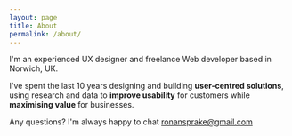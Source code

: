 ```yaml
---
layout: page
title: About
permalink: /about/
---
```


I'm an experienced UX designer and freelance Web developer based in Norwich, UK.

I've spent the last 10 years designing and building **user-centred solutions**, using research and data to **improve usability** for customers while **maximising value** for businesses.

Any questions? I'm always happy to chat [ronansprake@gmail.com](mailto:ronansprake@gmail.com)
